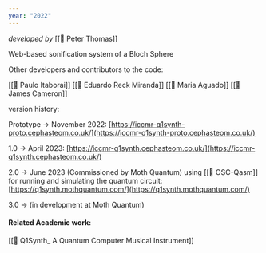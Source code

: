 ```yaml
---
year: "2022"
---
```

_developed by_ [[👤 Peter Thomas]]

Web-based sonification system of a Bloch Sphere

Other developers and contributors to the code:

[[👤 Paulo Itaborai]]
[[👤 Eduardo Reck Miranda]]
[[👤 Maria Aguado]]
[[👤 James Cameron]]

version history:

Prototype -> November 2022: [https://iccmr-q1synth-proto.cephasteom.co.uk/](https://iccmr-q1synth-proto.cephasteom.co.uk/)

1.0 -> April 2023: [https://iccmr-q1synth.cephasteom.co.uk/](https://iccmr-q1synth.cephasteom.co.uk/)

2.0 -> June 2023 (Commissioned by Moth Quantum) using [[💾 OSC-Qasm]] for running and simulating the quantum circuit: [https://q1synth.mothquantum.com/](https://q1synth.mothquantum.com/)

3.0 -> (in development at Moth Quantum)


#### Related Academic work:
[[📝 Q1Synth_ A Quantum Computer Musical Instrument]]